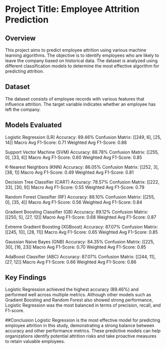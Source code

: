 # Project Title: Employee Attrition Prediction

## Overview
This project aims to predict employee attrition using various machine learning algorithms. The objective is to identify employees who are likely to leave the company based on historical data. The dataset is analyzed using different classification models to determine the most effective algorithm for predicting attrition.

## Dataset
The dataset consists of employee records with various features that influence attrition. The target variable indicates whether an employee has left the company.

## Models Evaluated

Logistic Regression (LR)
Accuracy: 89.46%
Confusion Matrix: [[249, 6], [25, 14]]
Macro Avg F1-Score: 0.71
Weighted Avg F1-Score: 0.88

Support Vector Machine (SVM)
Accuracy: 88.78%
Confusion Matrix: [[255, 0], [33, 6]]
Macro Avg F1-Score: 0.60
Weighted Avg F1-Score: 0.85

K-Nearest Neighbors (KNN)
Accuracy: 86.05%
Confusion Matrix: [[252, 3], [38, 1]]
Macro Avg F1-Score: 0.49
Weighted Avg F1-Score: 0.81

Decision Tree Classifier (CART)
Accuracy: 78.57%
Confusion Matrix: [[222, 33], [30, 9]]
Macro Avg F1-Score: 0.55
Weighted Avg F1-Score: 0.79

Random Forest Classifier (RF)
Accuracy: 88.10%
Confusion Matrix: [[255, 0], [35, 4]]
Macro Avg F1-Score: 0.56
Weighted Avg F1-Score: 0.84

Gradient Boosting Classifier (GB)
Accuracy: 89.12%
Confusion Matrix: [[250, 5], [27, 12]]
Macro Avg F1-Score: 0.68
Weighted Avg F1-Score: 0.87

Extreme Gradient Boosting (XGBoost)
Accuracy: 87.07%
Confusion Matrix: [[245, 10], [28, 11]]
Macro Avg F1-Score: 0.65
Weighted Avg F1-Score: 0.85

Gaussian Naive Bayes (GNB)
Accuracy: 84.35%
Confusion Matrix: [[225, 30], [16, 23]]
Macro Avg F1-Score: 0.70
Weighted Avg F1-Score: 0.85

AdaBoost Classifier (ABC)
Accuracy: 87.07%
Confusion Matrix: [[244, 11], [27, 12]]
Macro Avg F1-Score: 0.66
Weighted Avg F1-Score: 0.86

## Key Findings
Logistic Regression achieved the highest accuracy (89.46%) and performed well across multiple metrics.
Although other models such as Gradient Boosting and Random Forest also showed strong performance, Logistic Regression was the most balanced in terms of precision, recall, and F1-score.

##Conclusion
Logistic Regression is the most effective model for predicting employee attrition in this study, demonstrating a strong balance between accuracy and other performance metrics. These predictive models can help organizations identify potential attrition risks and take proactive measures to retain valuable employees.
